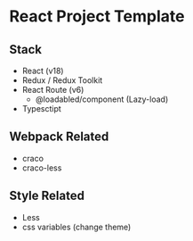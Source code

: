 # React Project Template

## Stack

- React (v18)
- Redux / Redux Toolkit
- React Route (v6)
  - @loadabled/component (Lazy-load)
- Typesctipt

## Webpack Related

- craco
- craco-less

## Style Related

- Less
- css variables (change theme)